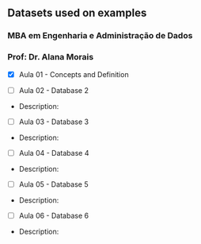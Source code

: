 ## Datasets used on examples
### MBA em Engenharia e Administração de Dados
### Prof: Dr. Alana Morais


- [x] Aula 01 - Concepts and Definition

- [ ] Aula 02 - Database 2
* Description: 

- [ ] Aula 03 - Database 3
* Description: 

- [ ] Aula 04 - Database 4
* Description: 

- [ ] Aula 05 - Database 5
* Description: 

- [ ] Aula 06 - Database 6
* Description: 

